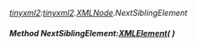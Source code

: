 _[tinyxml2](../../modules/tinyxml2/tinyxml2-module.md):[tinyxml2](../../modules/tinyxml2/tinyxml2-module.md).[XMLNode](../../modules/tinyxml2/tinyxml2-xmlnode.md).NextSiblingElement_
##### Method NextSiblingElement:[XMLElement](../../modules/tinyxml2/tinyxml2-xmlelement.md)(  )
